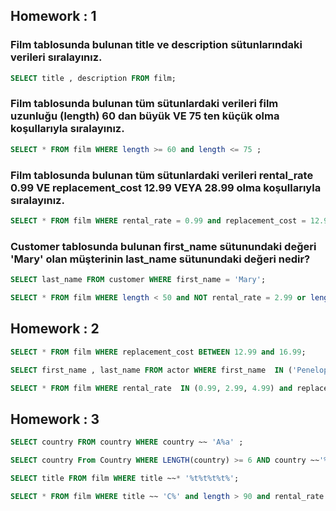 ## Homework : 1

### Film tablosunda bulunan title ve description sütunlarındaki verileri sıralayınız.
~~~sql 
SELECT title , description FROM film;
~~~

### Film tablosunda bulunan tüm sütunlardaki verileri film uzunluğu (length) 60 dan büyük VE 75 ten küçük olma koşullarıyla sıralayınız.
~~~sql  
SELECT * FROM film WHERE length >= 60 and length <= 75 ;
~~~

### Film tablosunda bulunan tüm sütunlardaki verileri rental_rate 0.99 VE replacement_cost 12.99 VEYA 28.99 olma koşullarıyla sıralayınız.
~~~sql 
SELECT * FROM film WHERE rental_rate = 0.99 and replacement_cost = 12.99 or rental_rate = 0.99 and replacement_cost = 28.99 ; 
~~~

### Customer tablosunda bulunan first_name sütunundaki değeri 'Mary' olan müşterinin last_name sütunundaki değeri nedir?
~~~sql 
SELECT last_name FROM customer WHERE first_name = 'Mary';
~~~

~~~sql  
SELECT * FROM film WHERE length < 50 and NOT rental_rate = 2.99 or length < 50 and NOT rental_rate = 4.99;
~~~

## Homework : 2

~~~sql
SELECT * FROM film WHERE replacement_cost BETWEEN 12.99 and 16.99;
~~~

~~~sql
SELECT first_name , last_name FROM actor WHERE first_name  IN ('Penelope', 'Nick', 'Ed');
~~~

~~~sql 
SELECT * FROM film WHERE rental_rate  IN (0.99, 2.99, 4.99) and replacement_cost IN (12.99, 15.99, 28.99);
~~~

## Homework : 3

~~~sql 
SELECT country FROM country WHERE country ~~ 'A%a' ;
~~~

~~~sql 
SELECT country From Country WHERE LENGTH(country) >= 6 AND country ~~'%n';
~~~

~~~sql 
SELECT title FROM film WHERE title ~~* '%t%t%t%t%';
~~~

~~~sql 
SELECT * FROM film WHERE title ~~ 'C%' and length > 90 and rental_rate = 2.99 ;
~~~








